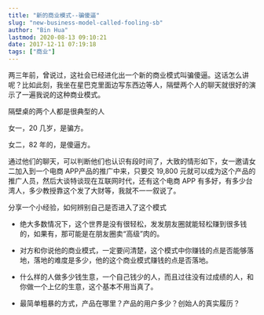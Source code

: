 ```yaml
---
title: "新的商业模式--骗傻逼"
slug: "new-business-model-called-fooling-sb"
author: "Bin Hua"
lastmod: 2020-08-13 09:10:21
date: 2017-12-11 07:19:18
tags: ["商业"]
---
```


两三年前，曾说过，这社会已经进化出一个新的商业模式叫骗傻逼。这话怎么讲呢？比如此刻，我坐在星巴克里面边写东西边等人，隔壁两个人的聊天就很好的演示了一遍我说的这种商业模式。

隔壁桌的两个人都是很典型的人

女一，20 几岁，是骗方。

女二，82 年的，是傻逼方。

通过他们的聊天，可以判断他们也认识有段时间了，大致的情形如下，女一邀请女二加入到一个电商 APP产品的推广中来，只要交 19,800 元就可以成为这个产品的推广人员，然后大谈特谈现在互联网时代，还有这个电商 APP 有多好，有多少台湾人，多少教授靠这个发了大财等，我就不一一叙说了。

分享一个小经验，如何辨别自己是否进入了这个模式

- 绝大多数情况下，这个世界是没有很轻松，发发朋友圈就能轻松赚到很多钱的，如果有，那可能是在朋友圈卖“高级”肉的。 
 
- 对方和你说他的商业模式，一定要问清楚，这个模式中你赚钱的点是否能够落地，落地的难度是多少，他的这个商业模式赚钱的点是否落地。 
 
- 什么样的人做多少钱生意，一个自己钱少的人，而且过往没有过成绩的人，和你做一个上亿的生意，这个基本不用当真了。 
 
- 最简单粗暴的方式，产品在哪里？产品的用户多少？创始人的真实履历？ 